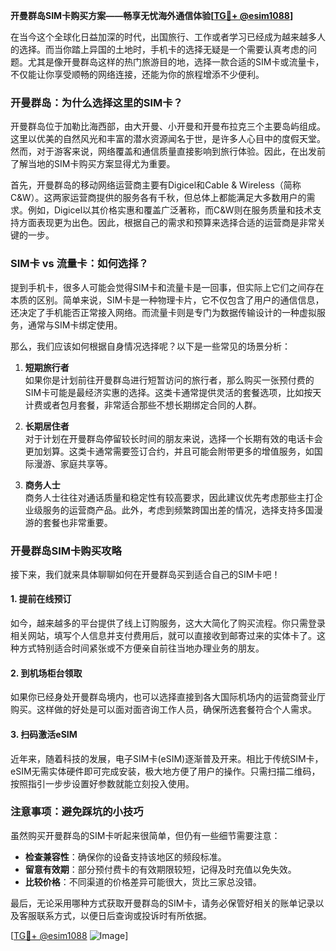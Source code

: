 **开曼群岛SIM卡购买方案——畅享无忧海外通信体验[[TG💪+ @esim1088](https://t.me/s/esim1088)]**

在当今这个全球化日益加深的时代，出国旅行、工作或者学习已经成为越来越多人的选择。而当你踏上异国的土地时，手机卡的选择无疑是一个需要认真考虑的问题。尤其是像开曼群岛这样的热门旅游目的地，选择一款合适的SIM卡或流量卡，不仅能让你享受顺畅的网络连接，还能为你的旅程增添不少便利。

### 开曼群岛：为什么选择这里的SIM卡？

开曼群岛位于加勒比海西部，由大开曼、小开曼和开曼布拉克三个主要岛屿组成。这里以优美的自然风光和丰富的潜水资源闻名于世，是许多人心目中的度假天堂。然而，对于游客来说，网络覆盖和通信质量直接影响到旅行体验。因此，在出发前了解当地的SIM卡购买方案显得尤为重要。

首先，开曼群岛的移动网络运营商主要有Digicel和Cable & Wireless（简称C&W）。这两家运营商提供的服务各有千秋，但总体上都能满足大多数用户的需求。例如，Digicel以其价格实惠和覆盖广泛著称，而C&W则在服务质量和技术支持方面表现更为出色。因此，根据自己的需求和预算来选择合适的运营商是非常关键的一步。

### SIM卡 vs 流量卡：如何选择？

提到手机卡，很多人可能会觉得SIM卡和流量卡是一回事，但实际上它们之间存在本质的区别。简单来说，SIM卡是一种物理卡片，它不仅包含了用户的通信信息，还决定了手机能否正常接入网络。而流量卡则是专门为数据传输设计的一种虚拟服务，通常与SIM卡绑定使用。

那么，我们应该如何根据自身情况选择呢？以下是一些常见的场景分析：

1. **短期旅行者**  
   如果你是计划前往开曼群岛进行短暂访问的旅行者，那么购买一张预付费的SIM卡可能是最经济实惠的选择。这类卡通常提供灵活的套餐选项，比如按天计费或者包月套餐，非常适合那些不想长期绑定合同的人群。

2. **长期居住者**  
   对于计划在开曼群岛停留较长时间的朋友来说，选择一个长期有效的电话卡会更加划算。这类卡通常需要签订合约，并且可能会附带更多的增值服务，如国际漫游、家庭共享等。

3. **商务人士**  
   商务人士往往对通话质量和稳定性有较高要求，因此建议优先考虑那些主打企业级服务的运营商产品。此外，考虑到频繁跨国出差的情况，选择支持多国漫游的套餐也非常重要。

### 开曼群岛SIM卡购买攻略

接下来，我们就来具体聊聊如何在开曼群岛买到适合自己的SIM卡吧！

#### 1. 提前在线预订
如今，越来越多的平台提供了线上订购服务，这大大简化了购买流程。你只需登录相关网站，填写个人信息并支付费用后，就可以直接收到邮寄过来的实体卡了。这种方式特别适合时间紧张或不方便亲自前往当地办理业务的朋友。

#### 2. 到机场柜台领取
如果你已经身处开曼群岛境内，也可以选择直接到各大国际机场内的运营商营业厅购买。这样做的好处是可以面对面咨询工作人员，确保所选套餐符合个人需求。

#### 3. 扫码激活eSIM
近年来，随着科技的发展，电子SIM卡(eSIM)逐渐普及开来。相比于传统SIM卡，eSIM无需实体硬件即可完成安装，极大地方便了用户的操作。只需扫描二维码，按照指引一步步设置好参数就能立刻投入使用。

### 注意事项：避免踩坑的小技巧

虽然购买开曼群岛的SIM卡听起来很简单，但仍有一些细节需要注意：

- **检查兼容性**：确保你的设备支持该地区的频段标准。
- **留意有效期**：部分预付费卡的有效期限较短，记得及时充值以免失效。
- **比较价格**：不同渠道的价格差异可能很大，货比三家总没错。

最后，无论采用哪种方式获取开曼群岛的SIM卡，请务必保管好相关的账单记录以及客服联系方式，以便日后查询或投诉时有所依据。

[[TG💪+ @esim1088](https://t.me/s/esim1088) ![Image](https://i.postimg.cc/4NQfJmqS/Snipaste-2025-05-13-00-14-12.png)]